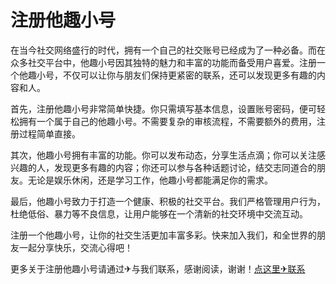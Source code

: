 # 注册他趣小号

在当今社交网络盛行的时代，拥有一个自己的社交账号已经成为了一种必备。而在众多社交平台中，他趣小号因其独特的魅力和丰富的功能而备受用户喜爱。注册一个他趣小号，不仅可以让你与朋友们保持更紧密的联系，还可以发现更多有趣的内容和人。

首先，注册他趣小号非常简单快捷。你只需填写基本信息，设置账号密码，便可轻松拥有一个属于自己的他趣小号。不需要复杂的审核流程，不需要额外的费用，注册过程简单直接。

其次，他趣小号拥有丰富的功能。你可以发布动态，分享生活点滴；你可以关注感兴趣的人，发现更多有趣的内容；你还可以参与各种话题讨论，结交志同道合的朋友。无论是娱乐休闲，还是学习工作，他趣小号都能满足你的需求。

最后，他趣小号致力于打造一个健康、积极的社交平台。我们严格管理用户行为，杜绝低俗、暴力等不良信息，让用户能够在一个清新的社交环境中交流互动。

注册一个他趣小号，让你的社交生活更加丰富多彩。快来加入我们，和全世界的朋友一起分享快乐，交流心得吧！

更多关于注册他趣小号请通过✈与我们联系，感谢阅读，谢谢！[点这里✈联系](https://b.k02.cc)